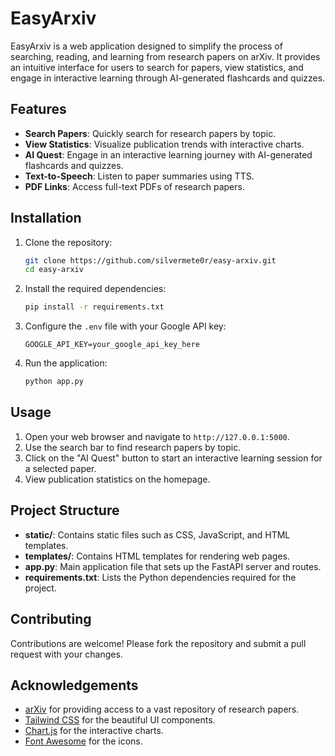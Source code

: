 # EasyArxiv

EasyArxiv is a web application designed to simplify the process of searching, reading, and learning from research papers on arXiv. It provides an intuitive interface for users to search for papers, view statistics, and engage in interactive learning through AI-generated flashcards and quizzes.

## Features

- **Search Papers**: Quickly search for research papers by topic.
- **View Statistics**: Visualize publication trends with interactive charts.
- **AI Quest**: Engage in an interactive learning journey with AI-generated flashcards and quizzes.
- **Text-to-Speech**: Listen to paper summaries using TTS.
- **PDF Links**: Access full-text PDFs of research papers.

## Installation

1. Clone the repository:
    ```sh
    git clone https://github.com/silvermete0r/easy-arxiv.git
    cd easy-arxiv
    ```

2. Install the required dependencies:
    ```sh
    pip install -r requirements.txt
    ```

3. Configure the `.env` file with your Google API key:
    ```
    GOOGLE_API_KEY=your_google_api_key_here
    ```

4. Run the application:
    ```sh
    python app.py
    ```

## Usage

1. Open your web browser and navigate to `http://127.0.0.1:5000`.
2. Use the search bar to find research papers by topic.
3. Click on the "AI Quest" button to start an interactive learning session for a selected paper.
4. View publication statistics on the homepage.

## Project Structure

- **static/**: Contains static files such as CSS, JavaScript, and HTML templates.
- **templates/**: Contains HTML templates for rendering web pages.
- **app.py**: Main application file that sets up the FastAPI server and routes.
- **requirements.txt**: Lists the Python dependencies required for the project.

## Contributing

Contributions are welcome! Please fork the repository and submit a pull request with your changes.

## Acknowledgements

- [arXiv](https://arxiv.org/) for providing access to a vast repository of research papers.
- [Tailwind CSS](https://tailwindcss.com/) for the beautiful UI components.
- [Chart.js](https://www.chartjs.org/) for the interactive charts.
- [Font Awesome](https://fontawesome.com/) for the icons.